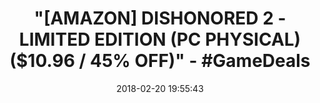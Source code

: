---
title: >-
  "[AMAZON] DISHONORED 2 - LIMITED EDITION (PC PHYSICAL) ($10.96 / 45% OFF)" -
  #GameDeals
name: Dishonored 2 Limited Edition - PC
date: '2018-02-20 19:55:43'
buy_now: >-
  https://www.amazon.com/Dishonored-2-Limited-PC/dp/B00ZM5P3UK?psc=1&SubscriptionId=AKIAIA5RBQIWQVTCUEUQ&tag=coldcutdeals-20&linkCode=xm2&camp=2025&creative=165953&creativeASIN=B00ZM5P3UK
description_markdown: |+
  Dishonored 2 Limited Edition - PC

    - The Assassins: As fully voiced characters, Emily Kaldwin and Corvo Attano now bring their own perspectives and emotional responses to the world and story.

    - Supernatural Powers: Advanced bone charm crafting and all-new upgrade trees allow you to customize your powers in vastly different ways.

    - Imaginative World: The world is a character in its own right, rich with story, architecture and eclectic characters.

    - Challenge: Customize your gameplay options and difficulty settings for an even more tailored adventure.

    - The Void Engine: Dishonored 2 is beautifully brought to life with the new Void Engine, a leap forward in rendering technology, built from id Tech and highly-customized by Arkane Studios.

tweet_id_str: '966038676227706882'
price: $19.99
you_save: ''
asin: B00ZM5P3UK
image: 'https://images-na.ssl-images-amazon.com/images/I/51aR2xAm1OL.jpg'

---